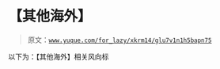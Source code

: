 # 【其他海外】

> 原文：[`www.yuque.com/for_lazy/xkrm14/glu7v1n1h5bapn75`](https://www.yuque.com/for_lazy/xkrm14/glu7v1n1h5bapn75)



以下为：【其他海外】相关风向标 



